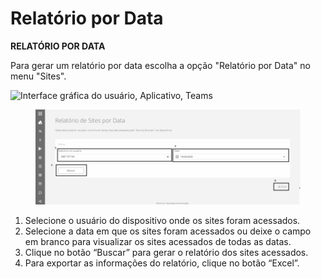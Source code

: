 # Relatório por Data

**RELATÓRIO POR DATA**

Para gerar um relatório por data escolha a opção "Relatório por Data" no menu "Sites".

![Interface gráfica do usuário, Aplicativo, Teams
](<../../.gitbook/assets/0 (4).png>)

<figure><img src="../../.gitbook/assets/image (11).png" alt=""><figcaption></figcaption></figure>

1. Selecione o usuário do dispositivo onde os sites foram acessados.
2. Selecione a data em que os sites foram acessados ou deixe o campo em branco para visualizar os sites acessados de todas as datas.
3. Clique no botão “Buscar” para gerar o relatório dos sites acessados.
4. Para exportar as informações do relatório, clique no botão “Excel”.

